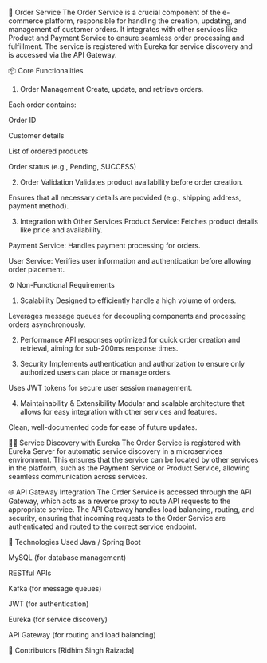 🛒 Order Service
The Order Service is a crucial component of the e-commerce platform, responsible for handling the creation, updating, and management of customer orders. It integrates with other services like Product and Payment Service to ensure seamless order processing and fulfillment. The service is registered with Eureka for service discovery and is accessed via the API Gateway.

📦 Core Functionalities
1. Order Management
Create, update, and retrieve orders.

Each order contains:

Order ID

Customer details

List of ordered products

Order status (e.g., Pending, SUCCESS)

2. Order Validation
Validates product availability before order creation.

Ensures that all necessary details are provided (e.g., shipping address, payment method).

3. Integration with Other Services
Product Service: Fetches product details like price and availability.

Payment Service: Handles payment processing for orders.

User Service: Verifies user information and authentication before allowing order placement.

⚙️ Non-Functional Requirements
1. Scalability
Designed to efficiently handle a high volume of orders.

Leverages message queues for decoupling components and processing orders asynchronously.

2. Performance
API responses optimized for quick order creation and retrieval, aiming for sub-200ms response times.

3. Security
Implements authentication and authorization to ensure only authorized users can place or manage orders.

Uses JWT tokens for secure user session management.

4. Maintainability & Extensibility
Modular and scalable architecture that allows for easy integration with other services and features.

Clean, well-documented code for ease of future updates.

🧑‍💻 Service Discovery with Eureka
The Order Service is registered with Eureka Server for automatic service discovery in a microservices environment. This ensures that the service can be located by other services in the platform, such as the Payment Service or Product Service, allowing seamless communication across services.

🌐 API Gateway Integration
The Order Service is accessed through the API Gateway, which acts as a reverse proxy to route API requests to the appropriate service. The API Gateway handles load balancing, routing, and security, ensuring that incoming requests to the Order Service are authenticated and routed to the correct service endpoint.

📌 Technologies Used
Java / Spring Boot

MySQL (for database management)

RESTful APIs

Kafka (for message queues)

JWT (for authentication)

Eureka (for service discovery)

API Gateway (for routing and load balancing)

🧩 Contributors
[Ridhim Singh Raizada]

